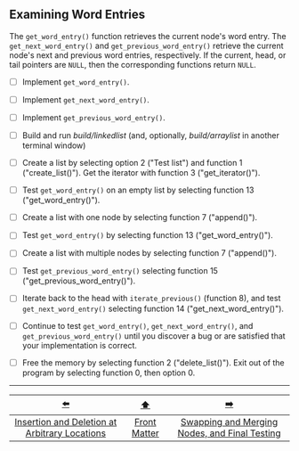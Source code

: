 ## Examining Word Entries

The `get_word_entry()` function retrieves the current node's word entry.
The `get_next_word_entry()` and `get_previous_word_entry()` retrieve the current node's next and previous word entries, respectively.
If the current, head, or tail pointers are `NULL`, then the corresponding functions return `NULL`.

[//]: # (TODO: replace NULL with nullptr)

- [ ] Implement `get_word_entry()`.
- [ ] Implement `get_next_word_entry()`.
- [ ] Implement `get_previous_word_entry()`.


- [ ] Build and run *build/linkedlist* (and, optionally, *build/arraylist* in another terminal window)
- [ ] Create a list by selecting option 2 ("Test list") and function 1 ("create_list()"). Get the iterator with function 3 ("get_iterator()").
- [ ] Test `get_word_entry()` on an empty list by selecting function 13 ("get_word_entry()").
- [ ] Create a list with one node by selecting function 7 ("append()").
- [ ] Test `get_word_entry()` by selecting function 13 ("get_word_entry()").
- [ ] Create a list with multiple nodes by selecting function 7 ("append()").
- [ ] Test `get_previous_word_entry()` selecting function 15 ("get_previous_word_entry()").
- [ ] Iterate back to the head with `iterate_previous()` (function 8), and test `get_next_word_entry()` selecting function 14 ("get_next_word_entry()").
- [ ] Continue to test `get_word_entry()`, `get_next_word_entry()`, and `get_previous_word_entry()` until you discover a bug or are satisfied that your implementation is correct.
- [ ] Free the memory by selecting function 2 ("delete_list()").
  Exit out of the program by selecting function 0, then option 0.

---

|                      [⬅️](10-insert-delete-node.md)                       |      [⬆️](../README.md)      |                      [➡️](12-swap-merge-nodes.md)                       |
|:-------------------------------------------------------------------------:|:----------------------------:|:-----------------------------------------------------------------------:|
| [Insertion and Deletion at Arbitrary Locations](10-insert-delete-node.md) | [Front Matter](../README.md) | [Swapping and Merging Nodes, and Final Testing](12-swap-merge-nodes.md) |
